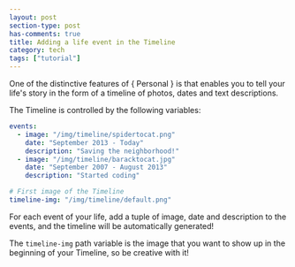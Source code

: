 ```yaml
---
layout: post
section-type: post
has-comments: true
title: Adding a life event in the Timeline
category: tech
tags: ["tutorial"]
---
```


One of the distinctive features of { Personal } is that enables you to tell your
life's story in the form of a timeline of photos, dates and text descriptions.

The Timeline is controlled by the following variables:

```yaml
events:
  - image: "/img/timeline/spidertocat.png"
    date: "September 2013 - Today"
    description: "Saving the neighborhood!"
  - image: "/img/timeline/baracktocat.jpg"
    date: "September 2007 - August 2013"
    description: "Started coding"

# First image of the Timeline
timeline-img: "/img/timeline/default.png"
```

For each event of your life, add a tuple of image, date and description to the
events, and the timeline will be automatically generated!

The `timeline-img` path variable is the image that you want to show up in the
beginning of your Timeline, so be creative with it!

